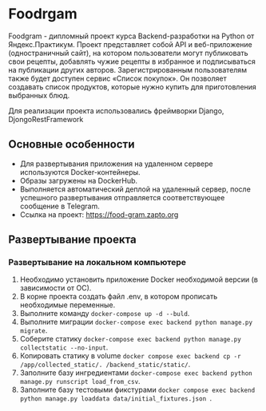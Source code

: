 # Foodrgam

Foodgram - дипломный проект курса Backend-разработки на Python от Яндекс.Практикум.
Проект представляет собой API и веб-приложение (одностраничный сайт), на котором пользователи могут публиковать свои рецепты, добавлять чужие рецепты в избранное и подписываться на публикации других авторов. Зарегистрированным пользователям также будет доступен сервис «Список покупок». Он позволяет создавать список продуктов, которые нужно купить для приготовления выбранных блюд.

Для реализации проекта использовались фреймворки Django, DjongoRestFramework

## Основные особенности

- Для развертывания приложения на удаленном сервере используются Docker-контейнеры.
- Образы загружены на DockerHub.
- Выполняется автоматический деплой на удаленный сервер, после успешного развертывания отправляется соответствующее сообщение в Telegram.
- Ссылка на проект: <https://food-gram.zapto.org>

## Развертывание проекта

### Развертывание на локальном компьютере

1. Необходимо установить приложение Docker необходимой версии (в зависимости от ОС).
2. В корне проекта создать файл .env, в котором прописать необходимые переменные.
3. Выполните команду `docker-compose up -d --buld`.
4. Выполните миграции `docker-compose exec backend python manage.py migrate`.
5. Соберите статику `docker-compose exec backend python manage.py collectstatic --no-input`.
6. Копировать статику в volume `docker compose exec backend cp -r /app/collected_static/. /backend_static/static/`.
7. Заполните базу ингредиентами `docker-compose exec backend python manage.py runscript load_from_csv`.
8. Заполните базу тестовыми фикстурами `docker compose exec backend python manage.py loaddata data/initial_fixtures.json `.
